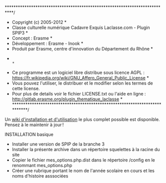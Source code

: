\***************************************************************************/
 *  Copyright (c) 2005-2012                                                *
 *  Classe culturelle numérique Cadavre Exquis Laclasse.com - Plugin SPIP3                           *
 *  Concept : Erasme *
 *  Développement : Erasme - Inook *  
 *  Produit par Erasme, centre d'innovation du Département du Rhône      *
 *                                                                         *
 *  Ce programme est un logiciel libre distribue sous licence AGPL : https://fr.wikipedia.org/wiki/GNU_Affero_General_Public_License     *
 *  Vous pouvez l'utiliser, le distribuer et le modifier selon les termes de cette license.
 *  Pour plus de details voir le fichier LICENSE.txt ou l'aide en ligne : http://gitlab.erasme.org/plugin_thematique_laclasse *
\***************************************************************************/

Un [wiki d'installation et d'utilisation](https://github.com/ccnum/plugin_air_laclasse/wiki) le plus complet possible est disponible. Pensez à le maintenir à jour !


INSTALLATION basique

- Installer une version de SPIP de la branche 3
- Installer la présente archive dans un répertoire squelettes à la racine du site
- Copier le fichier mes_options.php.dist dans le répertoire /config en le renommant mes_options.php
- Créer une rubrique portant le nom de l'année scolaire en cours et les noms d'histoire asssociées